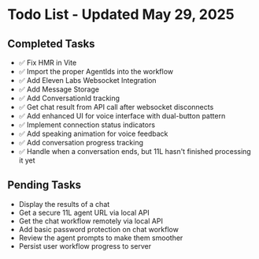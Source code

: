 # Todo List - Updated May 29, 2025

## Completed Tasks

- ✅ Fix HMR in Vite
- ✅ Import the proper AgentIds into the workflow
- ✅ Add Eleven Labs Websocket Integration
- ✅ Add Message Storage
- ✅ Add ConversationId tracking
- ✅ Get chat result from API call after websocket disconnects
- ✅ Add enhanced UI for voice interface with dual-button pattern
- ✅ Implement connection status indicators
- ✅ Add speaking animation for voice feedback
- ✅ Add conversation progress tracking
- ✅ Handle when a conversation ends, but 11L hasn't finished processing it yet

## Pending Tasks

- Display the results of a chat
- Get a secure 11L agent URL via local API
- Get the chat workflow remotely via local API
- Add basic password protection on chat workflow
- Review the agent prompts to make them smoother
- Persist user workflow progress to server
